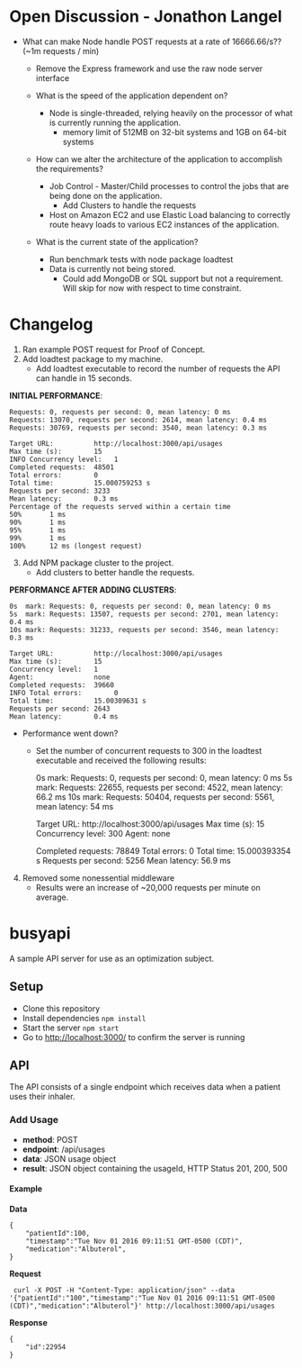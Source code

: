 # Open Discussion  -  Jonathon Langel

- What can make Node handle POST requests at a rate of 16666.66/s?? (~1m requests / min)
     - Remove the Express framework and use the raw node server interface
     - What is the speed of the application dependent on?
         - Node is single-threaded, relying heavily on the processor of what is currently running the application.
             - memory limit of 512MB on 32-bit systems and 1GB on 64-bit systems
                 
     - How can we alter the architecture of the application to accomplish the requirements?
         - Job Control - Master/Child processes to control the jobs that are being done on the application.
            - Add Clusters to handle the requests
         - Host on Amazon EC2 and use Elastic Load balancing to correctly route heavy loads to various EC2 instances of the application.
     - What is the current state of the application? 
        - Run benchmark tests with node package loadtest 
        - Data is currently not being stored.
            - Could add MongoDB or SQL support but not a requirement. Will skip for now with respect to time constraint.
            
         
# Changelog

1. Ran example POST request for Proof of Concept.
2. Add loadtest package to my machine. 
    - Add loadtest executable to record the number of requests the API can handle in 15 seconds.
    
**INITIAL PERFORMANCE**:

    Requests: 0, requests per second: 0, mean latency: 0 ms
    Requests: 13070, requests per second: 2614, mean latency: 0.4 ms
    Requests: 30769, requests per second: 3540, mean latency: 0.3 ms
     
    Target URL:          http://localhost:3000/api/usages
    Max time (s):        15
    INFO Concurrency level:   1
    Completed requests:  48501
    Total errors:        0
    Total time:          15.000759253 s
    Requests per second: 3233
    Mean latency:        0.3 ms
    Percentage of the requests served within a certain time
    50%       1 ms
    90%       1 ms
    95%       1 ms
    99%       1 ms
    100%      12 ms (longest request)
    
3. Add NPM package cluster to the project.
    - Add clusters to better handle the requests.
    
**PERFORMANCE AFTER ADDING CLUSTERS**:
    
     
    0s  mark: Requests: 0, requests per second: 0, mean latency: 0 ms
    5s  mark: Requests: 13507, requests per second: 2701, mean latency: 0.4 ms
    10s mark: Requests: 31233, requests per second: 3546, mean latency: 0.3 ms
     
    Target URL:          http://localhost:3000/api/usages
    Max time (s):        15
    Concurrency level:   1
    Agent:               none
    Completed requests:  39660
    INFO Total errors:        0
    Total time:          15.00309631 s
    Requests per second: 2643
    Mean latency:        0.4 ms

- Performance went down?
    - Set the number of concurrent requests to 300 in the loadtest executable and received the following results:
    
    
        0s  mark: Requests: 0, requests per second: 0, mean latency: 0 ms
        5s  mark: Requests: 22655, requests per second: 4522, mean latency: 66.2 ms
        10s mark: Requests: 50404, requests per second: 5561, mean latency: 54 ms
        
        Target URL:          http://localhost:3000/api/usages
        Max time (s):        15
        Concurrency level:   300
        Agent:               none
        
        Completed requests:  78849
        Total errors:        0
        Total time:          15.000393354 s
        Requests per second: 5256
        Mean latency:        56.9 ms
        
4. Removed some nonessential middleware
    - Results were an increase of ~20,000 requests per minute on average.
    


# busyapi

A sample API server for use as an optimization subject.

## Setup

  *  Clone this repository
  *  Install dependencies `npm install`
  *  Start the server `npm start`
  *  Go to [http://localhost:3000/](http://localhost:3000/) to confirm the server is running

## API

The API consists of a single endpoint which receives data when a patient uses their inhaler.

### Add Usage

  *  **method**: POST
  *  **endpoint**: /api/usages
  *  **data**: JSON usage object
  *  **result**: JSON object containing the usageId, HTTP Status 201, 200, 500

#### Example

**Data**
````
{
    "patientId":100,
    "timestamp":"Tue Nov 01 2016 09:11:51 GMT-0500 (CDT)",
    "medication":"Albuterol",
}
````

**Request**

     curl -X POST -H "Content-Type: application/json" --data '{"patientId":"100","timestamp":"Tue Nov 01 2016 09:11:51 GMT-0500 (CDT)","medication":"Albuterol"}' http://localhost:3000/api/usages

**Response**
````
{
    "id":22954
}
````

